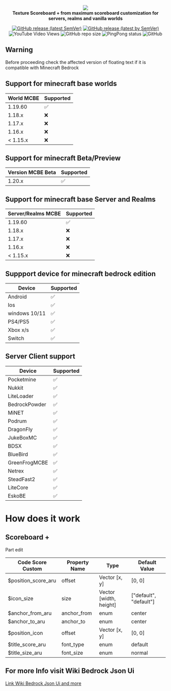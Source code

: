 <p align="center">
     <a href="https://mcpedl.com/floating-text-addon-2/">
		<!--[if IE]>
			<img src="https://github.com/DeathAruban/Scoreboard-MCBE/blob/main/img/logo_scoreboard.png" alt="FLoating Text Logo" title="Floating" loading="eager" />
		<![endif]-->
		<picture>
			<source srcset="https://github.com/DeathAruban/Scoreboard-MCBE/blob/main/img/logo_scoreboard.png" media="(prefers-color-scheme: dark)">
			<img src="https://github.com/DeathAruban/Scoreboard-MCBE/blob/main/img/logo_scoreboard.png" loading="eager" />
		</picture>
	</a><br>
	<b>Texture Scoreboard + from maximum scoreboard customization for servers, realms and vanilla worlds</b>
</p>

<p align="center">
	<a href="https://github.com/DeathAruban/Scoreboard-MCBE/releases/latest"><img alt="GitHub release (latest SemVer)" src="https://img.shields.io/github/v/release/DeathAruban/Scoreboard-MCBE?label=release&sort=semver"></a>
	<a href="https://github.com/DeathAruban/Scoreboard-MCBE/releases/latest"><img alt="GitHub release (latest by SemVer)" src="https://img.shields.io/github/downloads/DeathAruban/Scoreboard-MCBE/latest/total?sort=semver"></a>
<img alt="YouTube Video Views" src="https://img.shields.io/youtube/views/-xR-FUy7Jjk?style=social">
<img alt="GitHub repo size" src="https://img.shields.io/github/repo-size/DeathAruban/Scoreboard-MCBE">
<img alt="PingPong status" src="https://img.shields.io/pingpong/status/sp_7b7ce509b36c47ee9b20d041d018dc0a">
<img alt="GitHub" src="https://img.shields.io/github/license/DeathAruban/Scoreboard-MCBE">
</p>

## Warning
Before proceeding check the affected version of floating text if it is compatible with Minecraft Bedrock

## Support for minecraft base worlds

| World MCBE | Supported   |
| ------- | ------------------   |  
| 1.19.60   |:white_check_mark: |   
| 1.18.x   | :x:  | 
| 1.17.x   |  :x: |
| 1.16.x   | :x:  |
| < 1.15.x   | :x: |


## Support for minecraft Beta/Preview

| Version MCBE Beta| Supported   | 
| ------- | ------------------   | 
| 1.20.x   | :white_check_mark:  | 

## Support for minecraft base Server and Realms

| Server/Realms MCBE | Supported   |
| ------- | ------------------   |  
| 1.19.60   |:white_check_mark: |   
| 1.18.x   | :x:  | 
| 1.17.x   |  :x: |
| 1.16.x   | :x:  |
| < 1.15.x   | :x: |

## Suppport device for minecraft bedrock edition

| Device | Supported   |
| ------- | ------------------   |
| Android  | :white_check_mark:  |
| Ios  | :white_check_mark:  |
| windows 10/11  |  :white_check_mark: |
| PS4/PS5  | :white_check_mark: |
| Xbox x/s   | :white_check_mark: |
| Switch | :white_check_mark:  |

## Server Client support

| Device | Supported   |
| ------- | ------------------   |
| Pocketmine | :white_check_mark:  |
| Nukkit  | :white_check_mark:  |
| LiteLoader  |  :white_check_mark: |
| BedrockPowder  | :white_check_mark: |
| MiNET  | :white_check_mark: |
| Podrum | :white_check_mark:  |
| DragonFly | :white_check_mark:  |
| JukeBoxMC | :white_check_mark:  |
| BDSX | :white_check_mark:  |
| BlueBird | :white_check_mark:  |
| GreenFrogMCBE | :white_check_mark:  |
| Netrex | :white_check_mark:  |
| SteadFast2 | :white_check_mark:  |
| LiteCore | :white_check_mark:  |
| EskoBE | :white_check_mark:  |

# How does it work
## Scoreboard + 
 Part edit
 
 | Code Score Custom | Property Name | Type | Default Value |
 | ------- | ------------------  | ------------------  | ------------------  | 
 | $position_score_aru | offset | Vector [x, y] | [0, 0] | 
 | $icon_size | size | Vector [width, height] | ["default", "default"] |
 | $anchor_from_aru | anchor_from | enum | center |
 | $anchor_to_aru| anchor_to | enum | center |
 | $position_icon | offset | Vector [x, y]| [0, 0] |
 | $title_score_aru | font_type | enum | default |
 | $title_size_aru | font_size | enum | normal |


## For more Info visit Wiki Bedrock Json Ui
[Link Wiki Bedrock Json Ui and more](https://wiki.bedrock.dev/json-ui/json-ui-documentation.html)
